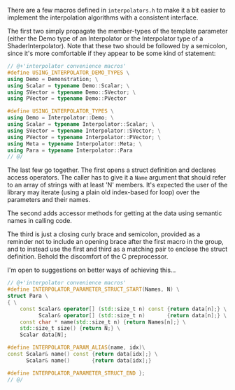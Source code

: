 There are a few macros defined in `interpolators.h` to make it a bit
easier to implement the interpolation algorithms with a consistent interface.

The first two simply propagate the member-types of the template parameter
(either the Demo type of an Interpolator or the Interpolator type of a
ShaderInterpolator). Note that these two should be followed by a semicolon,
since it's more comfortable if they appear to be some kind of statement:

```cpp
// @+'interpolator convenience macros'
#define USING_INTERPOLATOR_DEMO_TYPES \
using Demo = Demonstration; \
using Scalar = typename Demo::Scalar; \
using SVector = typename Demo::SVector; \
using PVector = typename Demo::PVector

#define USING_INTERPOLATOR_TYPES \
using Demo = Interpolator::Demo; \
using Scalar = typename Interpolator::Scalar; \
using SVector = typename Interpolator::SVector; \
using PVector = typename Interpolator::PVector; \
using Meta = typename Interpolator::Meta; \
using Para = typename Interpolator::Para
// @/
```

The last few go together. The first opens a struct definition and declares
access operators. The caller has to give it a `Name` argument that should
refer to an array of strings with at least 'N' members. It's expected the
user of the library may iterate (using a plain old index-based for loop)
over the parameters and their names. 

The second adds accessor methods for getting at the data using semantic names
in calling code.

The third is just a closing curly brace and semicolon, provided as a reminder
not to include an opening brace after the first macro in the group, and to
instead use the first and third as a matching pair to enclose the struct
definition. Behold the discomfort of the C preprocessor.

I'm open to suggestions on better ways of achieving this...

```cpp
// @+'interpolator convenience macros'
#define INTERPOLATOR_PARAMETER_STRUCT_START(Names, N) \
struct Para \
{ \
    const Scalar& operator[] (std::size_t n) const {return data[n];} \
          Scalar& operator[] (std::size_t n)       {return data[n];} \
    const char * name(std::size_t n) {return Names[n];} \
    std::size_t size() {return N;} \
    Scalar data[N];

#define INTERPOLATOR_PARAM_ALIAS(name, idx)\
const Scalar& name() const {return data[idx];} \
      Scalar& name()       {return data[idx];}

#define INTERPOLATOR_PARAMETER_STRUCT_END };
// @/
```
